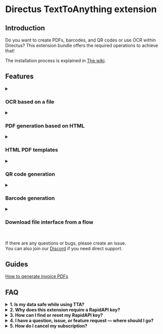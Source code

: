 # Directus TextToAnything extension

## Introduction

Do you want to create PDFs, barcodes, and QR codes or use OCR within Directus?
This extension bundle offers the required operations to achieve that!

The installation process is explained in [The wiki](https://github.com/Attacler/TextToAnything-Directus/wiki/Installation).

## Features


<details>
  <summary><h3>OCR based on a file</h3></summary>
  More info on <a href="https://github.com/Attacler/TextToAnything-Directus/wiki/Usage-%E2%80%90-OCR" target="_blank">the wiki</a>.<br>
  <h4>OCR as interface</h4>
  <img src="https://github.com/user-attachments/assets/0631dc3c-a804-4d3b-a891-38f265e389f9">
  <h4>OCR inside of flows</h4>
  <img src="https://github.com/user-attachments/assets/50279123-6c5f-4c1a-acfb-a2b16905cffc"> <br>
  <h4>OCR inside extensions</h4>
  Check the wiki for more information on using OCR inside of extensions.
</details>

<details>
  <summary><h3>PDF generation based on HTML</h3></summary>
  More info on <a href="https://github.com/Attacler/TextToAnything-Directus/wiki/Usage-%E2%80%90-PDF-from-HTML" target="_blank">the wiki</a>.<br>
  <h4>HTML to PFD inside Flows</h4>
  <img src="https://github.com/user-attachments/assets/2ee7b857-ca3a-4d09-85eb-a5ddf3d5d57c">
  <h4>HTML to PDF inside extensions</h4> <br>

```js
const fileID = await globalThis.TTA.generatePDF({
    "pdfoptions": {
        "html": "HTML body",
        "footer":"HTML footer",
        "footer":"HTML header",
        "format": "A4",
       "landscape": false,
       "margin": 10,
       "marginRight": 5,
       "marginLeft": 500,
    },
    "filename": "file.pdf"
});
```
</details>


<details>
  <summary><h3>HTML PDF templates</h3></summary>
  More info on <a href="https://github.com/Attacler/TextToAnything-Directus/wiki/Usage-%E2%80%90-PDF-templates" target="_blank">the wiki</a>.<br>
  Since creating a PDF template can be challenging when working solely with strings, this extension also includes a built-in template editor.<br>
  <img src="https://github.com/user-attachments/assets/5a00fdad-789e-49c1-9895-17adbd80415b">
  PDF generation based on a template can be done in 2 ways: <br>  
  <h4>Template to PF inside Flows</h4>
  <img src="https://github.com/user-attachments/assets/412a01fe-22e6-483c-aacf-a40b343a7720">
  <h4>HTML to PDF inside extensions</h4> <br>

```js
const fileID = await globalThis.TTA.generatePDFFromTemplate({
  template: templateIDHere,
  templatevariables: { variableOne: "A", variableTwo: "B"}
});
```
</details>



<details>
  <summary><h3>QR code generation</h3></summary>
  More info on <a href="https://github.com/Attacler/TextToAnything-Directus/wiki/Usage-%E2%80%90-QRCodes" target="_blank">the wiki</a>.<br>
  <h4>QR code generation inside Flows</h4>
  <img src="https://github.com/user-attachments/assets/4dacc7bd-c8ce-47f1-a38c-fc3525b8f79b">
  <h4>QR code generation inside extensions</h4> <br>

```js
const fileID = await globalThis.TTA.generateQRCode({
    "content": "Your barcode content!",
    "darkColor": "fff",
    "lightColor": "000",
    "margin": 2,
    "width": 200
});
```
</details>

<details>
  <summary><h3>Barcode generation</h3></summary>
  More info on <a href="https://github.com/Attacler/TextToAnything-Directus/wiki/Usage-%E2%80%90-Barcode" target="_blank">the wiki</a>.<br>
  <h4>Barcode generation inside Flows</h4>
  <img src="https://github.com/user-attachments/assets/016b72ba-fd74-4c58-94fd-7cef2ce194e5">
  <h4>Barcode generation inside extensions</h4> <br>

```js
const fileID = await globalThis.TTA.generateBarCode({
    "barcodeContent": "Your barcode content!",
    "barcodeType": "code128",
    "scale": 2,
    "height": 10,
    "includetext": true,
});
```
</details>

<details>
  <summary><h3>Download file interface from a flow</h3></summary>
  More info on <a href="https://github.com/Attacler/TextToAnything-Directus/wiki/Usage-%E2%80%90-Download-file" target="_blank">the wiki</a>.<br>
  The interface will display a button and download the file id returned by a flow, for example: <br>
  <img src="https://github.com/user-attachments/assets/ce9c2b81-cb5d-4e67-93d3-6e42d92ed6ce">

</details>
<br>

If there are any questions or bugs, please create an issue. <br>
You can also join our [Discord](https://discord.gg/dbEWUHGmnr) if you need direct support.

## Guides

[How to generate invoice PDFs](https://attacler.medium.com/generating-invoice-pdfs-with-texttoanything-in-directus-e81c324010ac)
## FAQ

<details>
<summary><strong>1. Is my data safe while using TTA?</strong></summary>
<br>
Yes — we do not store any of the content you generate or process on our servers.  <br>
If you have any concerns regarding data security, feel free to reach out to us via our <a href="https://discord.gg/dbEWUHGmnr">Discord</a>.
</details>

<details>
<summary><strong>2. Why does this extension require a RapidAPI key?</strong></summary>
<br>
This extension relies on a RapidAPI key for the following reasons: <br>
- To offloading resources, for example generating a PDF from HTML requires alot of system packages and causes extra load on your system <br>
- To support and fund ongoing development and maintenance
</details>

<details>
<summary><strong>3. How can I find or reset my RapidAPI key?</strong></summary>
<br>
You can refer to <a href="https://docs.rapidapi.com/docs/keys-and-key-rotation#creating-or-rotating-a-rapid-api-key">this guide</a> for instructions on creating or rotating your RapidAPI key.
</details>

<details>
<summary><strong>4. I have a question, issue, or feature request — where should I go?</strong></summary>
<br>
We welcome all feedback and contributions. Please open an issue on <a href="https://github.com/Attacler/TextToAnything-Directus/issues">GitHub</a> or contact us in our <a href="https://discord.gg/dbEWUHGmnr">Discord</a>.
</details>

<details>
<summary><strong>5. How do I cancel my subscription?</strong></summary>
<br>
To manage or cancel your subscription, please visit your <a href="https://rapidapi.com/developer/billing/subscriptions-and-usage">RapidAPI billing settings</a>.
</details>



